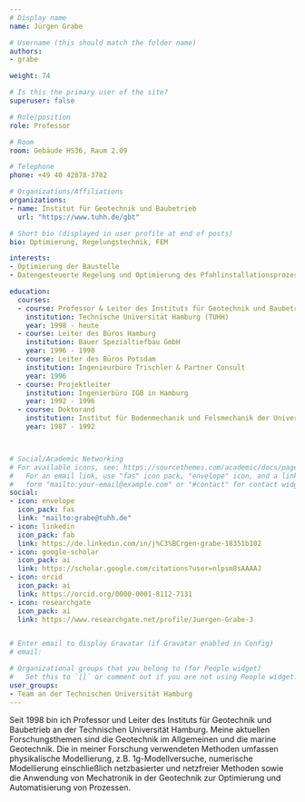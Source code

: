 ```yaml
---
# Display name
name: Jürgen Grabe

# Username (this should match the folder name)
authors:
- grabe

weight: 74

# Is this the primary user of the site?
superuser: false

# Role/position
role: Professor

# Room
room: Gebäude HS36, Raum 2.09

# Telephone
phone: +49 40 42878-3782

# Organizations/Affiliations
organizations:
- name: Institut für Geotechnik und Baubetrieb
  url: "https://www.tuhh.de/gbt"

# Short bio (displayed in user profile at end of posts)
bio: Optimierung, Regelungstechnik, FEM

interests:
- Optimierung der Baustelle
- Datengesteuerte Regelung und Optimierung des Pfahlinstallationsprozesses

education:
  courses:
  - course: Professor & Leiter des Instituts für Geotechnik und Baubetrieb
    institution: Technische Universität Hamburg (TUHH)
    year: 1998 - heute
  - course: Leiter des Büros Hamburg
    institution: Bauer Spezialtiefbau GmbH
    year: 1996 - 1998
  - course: Leiter des Büros Potsdam
    institution: Ingenieurbüro Trischler & Partner Consult
    year: 1996
  - course: Projektleiter
    institution: Ingenierbüro IGB in Hamburg
    year: 1992 - 1996
  - course: Doktorand
    institution: Institut für Bodenmechanik und Felsmechanik der Universität Karlsruhe
    year: 1987 - 1992



# Social/Academic Networking
# For available icons, see: https://sourcethemes.com/academic/docs/page-builder/#icons
#   For an email link, use "fas" icon pack, "envelope" icon, and a link in the
#   form "mailto:your-email@example.com" or "#contact" for contact widget.
social:
- icon: envelope
  icon_pack: fas
  link: "mailto:grabe@tuhh.de"
- icon: linkedin
  icon_pack: fab
  link: https://de.linkedin.com/in/j%C3%BCrgen-grabe-18351b102
- icon: google-scholar
  icon_pack: ai
  link: https://scholar.google.com/citations?user=nlpsm8sAAAAJ
- icon: orcid
  icon_pack: ai
  link: https://orcid.org/0000-0001-8112-7131
- icon: researchgate
  icon_pack: ai
  link: https://www.researchgate.net/profile/Juergen-Grabe-3


# Enter email to display Gravatar (if Gravatar enabled in Config)
# email:

# Organizational groups that you belong to (for People widget)
#   Set this to `[]` or comment out if you are not using People widget.
user_groups:
- Team an der Technischen Universität Hamburg
---
```


Seit 1998 bin ich Professor und Leiter des Instituts für Geotechnik und Baubetrieb an der Technischen Universität Hamburg. Meine aktuellen Forschungsthemen sind die Geotechnik im Allgemeinen und die marine Geotechnik. Die in meiner Forschung verwendeten Methoden umfassen physikalische Modellierung, z.B. 1g-Modellversuche, numerische Modellierung einschließlich netzbasierter und netzfreier Methoden sowie die Anwendung von Mechatronik in der Geotechnik zur Optimierung und Automatisierung von Prozessen.
